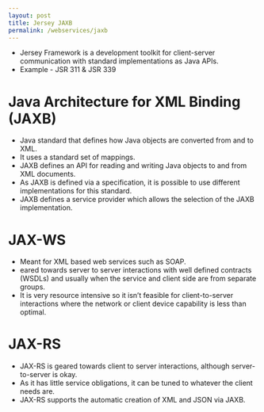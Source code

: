 ```yaml
---
layout: post
title: Jersey JAXB
permalink: /webservices/jaxb
---
```


- Jersey Framework is a development toolkit for client-server communication with standard implementations as Java APIs.
- Example - JSR 311 & JSR 339

# Java Architecture for XML Binding (JAXB)
- Java standard that defines how Java objects are converted from and to XML.
- It uses a standard set of mappings.
- JAXB defines an API for reading and writing Java objects to and from XML documents.
- As JAXB is defined via a specification, it is possible to use different implementations for this standard.
- JAXB defines a service provider which allows the selection of the JAXB implementation.

# JAX-WS
- Meant for XML based web services such as SOAP.
- eared towards server to server interactions with well defined contracts (WSDLs) and usually when the service and client side are from separate groups.
- It is very resource intensive so it isn’t feasible for client-to-server interactions where the network or client device capability is less than optimal.

# JAX-RS
- JAX-RS is geared towards client to server interactions, although server-to-server is okay.
- As it has little service obligations, it can be tuned to whatever the client needs are.
- JAX-RS supports the automatic creation of XML and JSON via JAXB.

